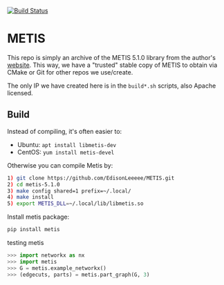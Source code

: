 [![Build Status](https://travis-ci.com/scivision/METIS.svg?branch=master)](https://travis-ci.com/scivision/METIS)

# METIS

This repo is simply an archive of the METIS 5.1.0 library from the author's 
[website](http://glaros.dtc.umn.edu/gkhome/metis/metis/download).
This way, we have a "trusted" stable copy of METIS to obtain via CMake or Git for other repos we use/create.

The only IP we have created here is in the `build*.sh` scripts, also Apache licensed.


## Build

Instead of compiling, it's often easier to:

* Ubuntu: `apt install libmetis-dev`
* CentOS: `yum install metis-devel`

Otherwise you can compile Metis by:

```sh
1) git clone https://github.com/EdisonLeeeee/METIS.git
2) cd metis-5.1.0
3) make config shared=1 prefix=~/.local/
4) make install
5) export METIS_DLL=~/.local/lib/libmetis.so
```

Install metis package:
```bash
pip install metis
```

testing metis
```python
>>> import networkx as nx
>>> import metis
>>> G = metis.example_networkx()
>>> (edgecuts, parts) = metis.part_graph(G, 3)
```

